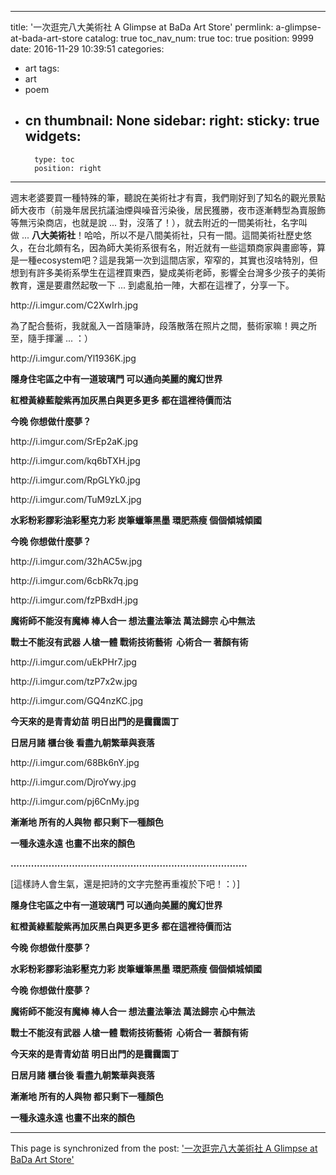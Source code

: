 
---
title: '一次逛完八大美術社  A Glimpse at BaDa Art Store'
permlink: a-glimpse-at-bada-art-store
catalog: true
toc_nav_num: true
toc: true
position: 9999
date: 2016-11-29 10:39:51
categories:
- art
tags:
- art
- poem
- cn
thumbnail: None
sidebar:
    right:
        sticky: true
widgets:
    -
        type: toc
        position: right
---


<html>
<p>週末老婆要買一種特殊的筆，聽說在美術社才有賣，我們剛好到了知名的觀光景點師大夜市（前幾年居民抗議油煙與噪音污染後，居民獲勝，夜市逐漸轉型為賣服飾等無污染商店，也就是說 ... 對，沒落了！），就去附近的一間美術社，名字叫做&nbsp;... <strong>八大美術社</strong>！哈哈，所以不是八間美術社，只有一間。這間美術社歷史悠久，在台北頗有名，因為師大美術系很有名，附近就有一些這類商家與畫廊等，算是一種ecosystem吧？這是我第一次到這間店家，窄窄的，其實也沒啥特別，但想到有許多美術系學生在這裡買東西，變成美術老師，影響全台灣多少孩子的美術教育，還是要肅然起敬一下 ... 到處亂拍一陣，大都在這裡了，分享一下。</p>
<p>http://i.imgur.com/C2XwIrh.jpg</p>
<p>為了配合藝術，我就亂入一首隨筆詩，段落散落在照片之間，藝術家嘛！興之所至，隨手揮灑 ... ：）</p>
<p>http://i.imgur.com/Yl1936K.jpg</p>
<p><strong>隱身住宅區之中有一道玻璃門 可以通向美麗的魔幻世界</strong></p>
<p><strong>紅橙黃綠藍靛紫再加灰黑白與更多更多 都在這裡待價而沽&nbsp;</strong></p>
<p><strong>今晚 你想做什麼夢？</strong></p>
<p>http://i.imgur.com/SrEp2aK.jpg</p>
<p>http://i.imgur.com/kq6bTXH.jpg</p>
<p>http://i.imgur.com/RpGLYk0.jpg</p>
<p>http://i.imgur.com/TuM9zLX.jpg</p>
<p><strong>水彩粉彩膠彩油彩壓克力彩 炭筆蠟筆黑墨 環肥燕瘦 個個傾城傾國</strong></p>
<p><strong>今晚 你想做什麼夢？</strong></p>
<p>http://i.imgur.com/32hAC5w.jpg</p>
<p>http://i.imgur.com/6cbRk7q.jpg</p>
<p>http://i.imgur.com/fzPBxdH.jpg</p>
<p><strong>魔術師不能沒有魔棒 棒人合一 想法畫法筆法 萬法歸宗 心中無法</strong></p>
<p><strong>戰士不能沒有武器 人槍一體 戰術技術藝術 &nbsp;心術合一 著顏有術</strong></p>
<p>http://i.imgur.com/uEkPHr7.jpg</p>
<p>http://i.imgur.com/tzP7x2w.jpg</p>
<p>http://i.imgur.com/GQ4nzKC.jpg</p>
<p><strong>今天來的是青青幼苗 明日出門的是靄靄園丁</strong></p>
<p><strong>日居月諸 櫃台後 看盡九朝繁華與衰落</strong></p>
<p>http://i.imgur.com/68Bk6nY.jpg</p>
<p>http://i.imgur.com/DjroYwy.jpg</p>
<p>http://i.imgur.com/pj6CnMy.jpg</p>
<p><strong>漸漸地 所有的人與物 都只剩下一種顏色</strong></p>
<p><strong>一種永遠永遠 也畫不出來的顏色&nbsp;</strong></p>
<p><strong>.................................................................................</strong></p>
<p>[這樣詩人會生氣，還是把詩的文字完整再重複於下吧！：）]</p>
<p><strong>隱身住宅區之中有一道玻璃門 可以通向美麗的魔幻世界</strong></p>
<p><strong>紅橙黃綠藍靛紫再加灰黑白與更多更多 都在這裡待價而沽&nbsp;</strong></p>
<p><strong>今晚 你想做什麼夢？</strong></p>
<p><strong>水彩粉彩膠彩油彩壓克力彩 炭筆蠟筆黑墨 環肥燕瘦 個個傾城傾國</strong></p>
<p><strong>今晚 你想做什麼夢？</strong></p>
<p><strong>魔術師不能沒有魔棒 棒人合一 想法畫法筆法 萬法歸宗 心中無法</strong></p>
<p><strong>戰士不能沒有武器 人槍一體 戰術技術藝術 &nbsp;心術合一 著顏有術</strong></p>
<p><strong>今天來的是青青幼苗 明日出門的是靄靄園丁</strong></p>
<p><strong>日居月諸 櫃台後 看盡九朝繁華與衰落</strong></p>
<p><strong>漸漸地 所有的人與物 都只剩下一種顏色</strong></p>
<p><strong>一種永遠永遠 也畫不出來的顏色&nbsp;</strong></p>
</html>

- - -

This page is synchronized from the post: ['一次逛完八大美術社  A Glimpse at BaDa Art Store'](https://steemit.com/@deanliu/a-glimpse-at-bada-art-store)
